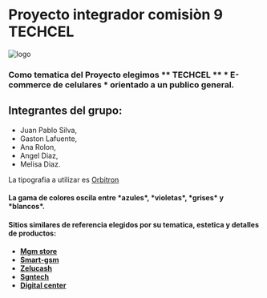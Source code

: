 <h1>Proyecto integrador comisiòn 9 TECHCEL</h1>

![logo](https://ibb.co/ngQXZBZ)

<h3>Como tematica del Proyecto elegimos ** TECHCEL ** * E-commerce de celulares * orientado a un publico general.<h3>

<h2>Integrantes del grupo:</h2>

- Juan Pablo Silva,
- Gaston Lafuente,
- Ana Rolon,
- Angel Diaz,
- Melisa Diaz.


La tipografia a utilizar es [Orbitron](https://fonts.google.com/specimen/Orbitron)
   
<h4>La gama de colores oscila entre *azules*, *violetas*, *grises* y *blancos*.<h4>

<h4>Sitios similares de referencia elegidos por su tematica, estetica y detalles de productos:<h4>

- [Mgm store](https://www.mgmstore.com.ar/)
- [Smart-gsm](https://www.smart-gsm.com/moviles/samsung-galaxy-a10)
- [Zelucash](https://zelucash.com/home)
- [Sgntech](http://www.sgntech.com.ar/)
- [Digital center](https://www.digitalcenter.com.ar/183-celulares-libres)

